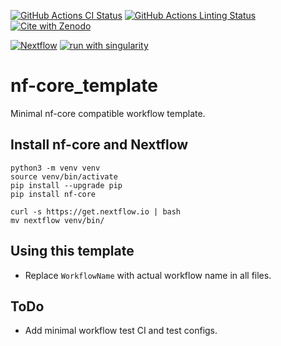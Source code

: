 [![GitHub Actions CI Status](https://github.com/UMCUGenetics/workflowname/workflows/nf-core%20CI/badge.svg)](https://github.com/UMCUGenetics/workflowname/actions?query=workflow%3A%22nf-core+CI%22)
[![GitHub Actions Linting Status](https://github.com/UMCUGenetics/workflowname/workflows/nf-core%20linting/badge.svg)](https://github.com/UMCUGenetics/workflowname/actions?query=workflow%3A%22nf-core+linting%22)[![Cite with Zenodo](http://img.shields.io/badge/DOI-10.5281/zenodo.XXXXXXX-1073c8?labelColor=000000)](https://doi.org/10.5281/zenodo.XXXXXXX)

[![Nextflow](https://img.shields.io/badge/nextflow%20DSL2-%E2%89%A523.04.0-23aa62.svg)](https://www.nextflow.io/)
[![run with singularity](https://img.shields.io/badge/run%20with-singularity-1d355c.svg?labelColor=000000)](https://sylabs.io/docs/)

# nf-core_template

Minimal nf-core compatible workflow template.

## Install nf-core and Nextflow

```
python3 -m venv venv
source venv/bin/activate
pip install --upgrade pip
pip install nf-core

curl -s https://get.nextflow.io | bash
mv nextflow venv/bin/
```

## Using this template

- Replace `WorkflowName` with actual workflow name in all files.

## ToDo

- Add minimal workflow test CI and test configs.

